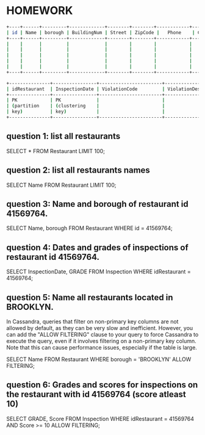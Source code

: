 # HOMEWORK

```sh
+----+------+---------+-------------+--------+--------+------------+-------------+
| id | Name | borough | BuildingNum | Street | ZipCode |   Phone    | CuisineType |
+----+------+---------+-------------+--------+--------+------------+-------------+
|    |      |         |             |        |        |            |             |
|    |      |         |             |        |        |            |             |
|    |      |         |             |        |        |            |             |
|    |      |         |             |        |        |            |             |
|    |      |         |             |        |        |            |             |
+----+------+---------+-------------+--------+--------+------------+-------------+

+---------------+----------------+-----------------------+------------------------+--------------+-------+-------+
| idRestaurant  | InspectionDate | ViolationCode         | ViolationDescription   | CriticalFlag | Score | GRADE |
+---------------+----------------+-----------------------+------------------------+--------------+-------+-------+
| PK            | PK             |                       |                        |              |       |       |
| (partition    | (clustering    |                       |                        |              |       |       |
| key)          | key)           |                       |                        |              |       |       |
+---------------+----------------+-----------------------+------------------------+--------------+-------+-------+
```

## question 1: list all restaurants

SELECT \* FROM Restaurant LIMIT 100;

## question 2: list all restaurants names

SELECT Name FROM Restaurant LIMIT 100;

## question 3: Name and borough of restaurant id 41569764.

SELECT Name, borough FROM Restaurant WHERE id = 41569764;

## question 4: Dates and grades of inspections of restaurant id 41569764.

SELECT InspectionDate, GRADE FROM Inspection WHERE idRestaurant = 41569764;

## question 5: Name all restaurants located in BROOKLYN.

In Cassandra, queries that filter on non-primary key columns are not allowed by default, as they can be very slow and inefficient. However, you can add the "ALLOW FILTERING" clause to your query to force Cassandra to execute the query, even if it involves filtering on a non-primary key column. Note that this can cause performance issues, especially if the table is large.

SELECT Name FROM Restaurant WHERE borough = 'BROOKLYN' ALLOW FILTERING;

## question 6: Grades and scores for inspections on the restaurant with id 41569764 (score atleast 10)

SELECT GRADE, Score FROM Inspection WHERE idRestaurant = 41569764 AND Score >= 10 ALLOW FILTERING;

